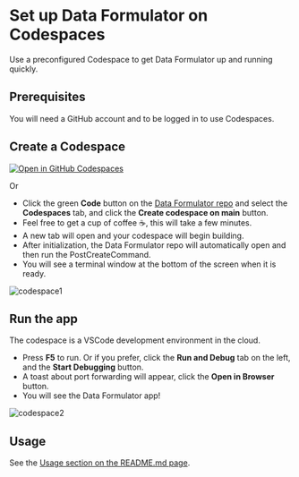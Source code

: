 # Set up Data Formulator on Codespaces
Use a preconfigured Codespace to get Data Formulator up and running quickly.

## Prerequisites
You will need a GitHub account and to be logged in to use Codespaces.

## Create a Codespace
[![Open in GitHub Codespaces](https://github.com/codespaces/badge.svg)](https://codespaces.new/microsoft/data-formulator?quickstart=1)

Or
* Click the green **Code** button on the [Data Formulator repo](https://github.com/microsoft/data-formulator) and select the **Codespaces** tab, and click the **Create codespace on main** button.
* Feel free to get a cup of coffee ☕, this will take a few minutes.
* A new tab will open and your codespace will begin building.
* After initialization, the Data Formulator repo will automatically open and  then run the PostCreateCommand.
* You will see a terminal window at the bottom of the screen when it is ready.

![codespace1](https://github.com/user-attachments/assets/8d2509e7-8611-4c10-ba59-d2d421360f00)

## Run the app
The codespace is a VSCode development environment in the cloud. 

* Press **F5** to run. Or if you prefer, click the **Run and Debug** tab on the left, and the **Start Debugging** button.
* A toast about port forwarding will appear, click the **Open in Browser** button.
* You will see the Data Formulator app!

![codespace2](https://github.com/user-attachments/assets/e62bebda-8daf-4587-94d4-fede48de382b)

## Usage
See the [Usage section on the README.md page](README.md#usage).
